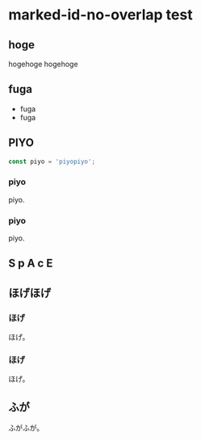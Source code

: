 # marked-id-no-overlap test

## hoge
hogehoge
hogehoge

## fuga
* fuga
* fuga

## PIYO
```js
const piyo = 'piyopiyo';
```
### piyo
piyo.

### piyo
piyo.

## S p A c E

## ほげほげ

### ほげ
ほげ。

### ほげ
ほげ。

## ふが
ふがふが。
